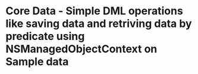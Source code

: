 # Core Data - Simple DML operations like saving data and retriving data by predicate  using NSManagedObjectContext on Sample data
